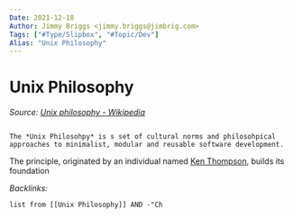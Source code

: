 ```yaml
---
Date: 2021-12-18
Author: Jimmy Briggs <jimmy.briggs@jimbrig.com>
Tags: ["#Type/Slipbox", "#Topic/Dev"]
Alias: "Unix Philosophy"
---
```


# Unix Philosophy

*Source: [Unix philosophy - Wikipedia](https://en.wikipedia.org/wiki/Unix_philosophy)*

```ad-info

The *Unix Philosohpy* is s set of cultural norms and philosohpical approaches to minimalist, modular and reusable software development.

```


The principle, originated by an individual named [Ken Thompson](https://en.wikipedia.org/wiki/Ken_Thompson), builds its foundation

*Backlinks:*

```dataview
list from [[Unix Philosophy]] AND -"Ch